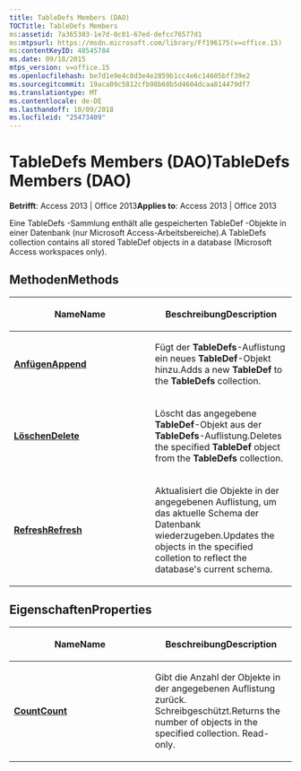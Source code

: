 ```yaml
---
title: TableDefs Members (DAO)
TOCTitle: TableDefs Members
ms:assetid: 7a365303-1e7d-0c01-67ed-defcc76577d1
ms:mtpsurl: https://msdn.microsoft.com/library/Ff196175(v=office.15)
ms:contentKeyID: 48545784
ms.date: 09/18/2015
mtps_version: v=office.15
ms.openlocfilehash: be7d1e9e4c8d3e4e2859b1cc4e6c14605bff39e2
ms.sourcegitcommit: 19aca09c5812cfb98b68b5d4604dcaa814479df7
ms.translationtype: MT
ms.contentlocale: de-DE
ms.lasthandoff: 10/09/2018
ms.locfileid: "25473409"
---
```

# <a name="tabledefs-members-dao"></a><span data-ttu-id="1fcd9-102">TableDefs Members (DAO)</span><span class="sxs-lookup"><span data-stu-id="1fcd9-102">TableDefs Members (DAO)</span></span>


<span data-ttu-id="1fcd9-103">**Betrifft**: Access 2013 | Office 2013</span><span class="sxs-lookup"><span data-stu-id="1fcd9-103">**Applies to**: Access 2013 | Office 2013</span></span>

<span data-ttu-id="1fcd9-104">Eine TableDefs -Sammlung enthält alle gespeicherten TableDef -Objekte in einer Datenbank (nur Microsoft Access-Arbeitsbereiche).</span><span class="sxs-lookup"><span data-stu-id="1fcd9-104">A TableDefs collection contains all stored TableDef objects in a database (Microsoft Access workspaces only).</span></span>

## <a name="methods"></a><span data-ttu-id="1fcd9-105">Methoden</span><span class="sxs-lookup"><span data-stu-id="1fcd9-105">Methods</span></span>

<table>
<colgroup>
<col style="width: 50%" />
<col style="width: 50%" />
</colgroup>
<thead>
<tr class="header">
<th><p><span data-ttu-id="1fcd9-106">Name</span><span class="sxs-lookup"><span data-stu-id="1fcd9-106">Name</span></span></p></th>
<th><p><span data-ttu-id="1fcd9-107">Beschreibung</span><span class="sxs-lookup"><span data-stu-id="1fcd9-107">Description</span></span></p></th>
</tr>
</thead>
<tbody>
<tr class="odd">
<td><p><span data-ttu-id="1fcd9-108"><strong><a href="tabledefs-append-method-dao.md">Anfügen</a></strong></span><span class="sxs-lookup"><span data-stu-id="1fcd9-108"><strong><a href="tabledefs-append-method-dao.md">Append</a></strong></span></span></p></td>
<td><p><span data-ttu-id="1fcd9-109">Fügt der <strong>TableDefs</strong>-Auflistung ein neues <strong>TableDef</strong>-Objekt hinzu.</span><span class="sxs-lookup"><span data-stu-id="1fcd9-109">Adds a new <strong>TableDef</strong> to the <strong>TableDefs</strong> collection.</span></span></p></td>
</tr>
<tr class="even">
<td><p><span data-ttu-id="1fcd9-110"><strong><a href="tabledefs-delete-method-dao.md">Löschen</a></strong></span><span class="sxs-lookup"><span data-stu-id="1fcd9-110"><strong><a href="tabledefs-delete-method-dao.md">Delete</a></strong></span></span></p></td>
<td><p><span data-ttu-id="1fcd9-111">Löscht das angegebene <strong>TableDef</strong>-Objekt aus der <strong>TableDefs</strong>-Auflistung.</span><span class="sxs-lookup"><span data-stu-id="1fcd9-111">Deletes the specified <strong>TableDef</strong> object from the <strong>TableDefs</strong> collection.</span></span></p></td>
</tr>
<tr class="odd">
<td><p><span data-ttu-id="1fcd9-112"><strong><a href="tabledefs-refresh-method-dao.md">Refresh</a></strong></span><span class="sxs-lookup"><span data-stu-id="1fcd9-112"><strong><a href="tabledefs-refresh-method-dao.md">Refresh</a></strong></span></span></p></td>
<td><p><span data-ttu-id="1fcd9-113">Aktualisiert die Objekte in der angegebenen Auflistung, um das aktuelle Schema der Datenbank wiederzugeben.</span><span class="sxs-lookup"><span data-stu-id="1fcd9-113">Updates the objects in the specified colletion to reflect the database's current schema.</span></span></p></td>
</tr>
</tbody>
</table>


## <a name="properties"></a><span data-ttu-id="1fcd9-114">Eigenschaften</span><span class="sxs-lookup"><span data-stu-id="1fcd9-114">Properties</span></span>

<table>
<colgroup>
<col style="width: 50%" />
<col style="width: 50%" />
</colgroup>
<thead>
<tr class="header">
<th><p><span data-ttu-id="1fcd9-115">Name</span><span class="sxs-lookup"><span data-stu-id="1fcd9-115">Name</span></span></p></th>
<th><p><span data-ttu-id="1fcd9-116">Beschreibung</span><span class="sxs-lookup"><span data-stu-id="1fcd9-116">Description</span></span></p></th>
</tr>
</thead>
<tbody>
<tr class="odd">
<td><p><span data-ttu-id="1fcd9-117"><strong><a href="tabledefs-count-property-dao.md">Count</a></strong></span><span class="sxs-lookup"><span data-stu-id="1fcd9-117"><strong><a href="tabledefs-count-property-dao.md">Count</a></strong></span></span></p></td>
<td><p><span data-ttu-id="1fcd9-p101">Gibt die Anzahl der Objekte in der angegebenen Auflistung zurück. Schreibgeschützt.</span><span class="sxs-lookup"><span data-stu-id="1fcd9-p101">Returns the number of objects in the specified collection. Read-only.</span></span></p></td>
</tr>
</tbody>
</table>


